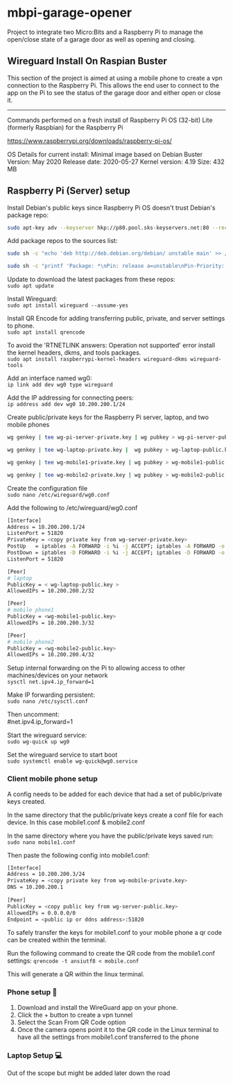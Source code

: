 # mbpi-garage-opener
Project to integrate two Micro:Bits and a Raspberry Pi to manage the open/close state of a garage door as well as opening and closing.

## Wireguard Install On Raspian Buster

This section of the project is aimed at using a mobile phone to create a vpn connection to the Raspberry Pi. This allows the end user to connect to the app on the Pi to see the status of the garage door and either open or close it.
___

Commands performed on a fresh install of Raspberry Pi OS (32-bit) Lite (formerly Raspbian) for the Raspberry Pi

https://www.raspberrypi.org/downloads/raspberry-pi-os/

OS Details for current install:
Minimal image based on Debian Buster
Version: May 2020
Release date: 2020-05-27
Kernel version: 4.19
Size: 432 MB

## Raspberry Pi (Server) setup
Install Debian's public keys since Raspberry Pi OS doesn't trust Debian's package repo:  
```bash
sudo apt-key adv --keyserver hkp://p80.pool.sks-keyservers.net:80 --recv-keys 04EE7237B7D453EC 648ACFD622F3D138`
```

Add package repos to the sources list:  

```bash
sudo sh -c "echo 'deb http://deb.debian.org/debian/ unstable main' >> /etc/apt/sources.list.d/unstable.list"
```

```bash
sudo sh -c "printf 'Package: *\nPin: release a=unstable\nPin-Priority: 90\n' >> /etc/apt/preferences.d/limit-unstable"
```

Update to download the latest packages from these repos:  
`sudo apt update`

Install Wireguard:  
`sudo apt install wireguard --assume-yes`

Install QR Encode for adding transferring public, private, and server settings to phone.  
`sudo apt install qrencode`

To avoid the 'RTNETLINK answers: Operation not supported' error install the kernel headers, dkms, and tools packages.  
`sudo apt install raspberrypi-kernel-headers wireguard-dkms wireguard-tools`

Add an interface named wg0:  
`ip link add dev wg0 type wireguard`

Add the IP addressing for connecting peers:  
`ip address add dev wg0 10.200.200.1/24`

Create public/private keys for the Raspberry Pi server, laptop, and two mobile phones
```bash
wg genkey | tee wg-pi-server-private.key | wg pubkey > wg-pi-server-public.key

wg genkey | tee wg-laptop-private.key |  wg pubkey > wg-laptop-public.key

wg genkey | tee wg-mobile1-private.key | wg pubkey > wg-mobile1-public.key

wg genkey | tee wg-mobile2-private.key | wg pubkey > wg-mobile2-public.key
```
Create the configuration file  
`sudo nano /etc/wireguard/wg0.conf`

Add the following to /etc/wireguard/wg0.conf
```bash
[Interface]
Address = 10.200.200.1/24
ListenPort = 51820
PrivateKey = <copy private key from wg-server-private.key>
PostUp   = iptables -A FORWARD -i %i -j ACCEPT; iptables -A FORWARD -o %i -j ACCEPT; iptables -t nat -A POSTROUTING -o wlan0 -j MASQUERADE
PostDown = iptables -D FORWARD -i %i -j ACCEPT; iptables -D FORWARD -o %i -j ACCEPT; iptables -t nat -D POSTROUTING -o wlan0 -j MASQUERADE
ListenPort = 51820

[Peer]
# laptop
PublicKey = < wg-laptop-public.key >
AllowedIPs = 10.200.200.2/32

[Peer]
# mobile phone1
PublicKey = <wg-mobile1-public.key>
AllowedIPs = 10.200.200.3/32

[Peer]
# mobile phone2
PublicKey = <wg-mobile2-public.key>
AllowedIPs = 10.200.200.4/32
```

Setup internal forwarding on the Pi to allowing access to other machines/devices on your network  
`sysctl net.ipv4.ip_forward=1`

Make IP forwarding persistent:  
`sudo nano /etc/sysctl.conf`

Then uncomment:  
\#net.ipv4.ip_forward=1

Start the wireguard service:  
`sudo wg-quick up wg0`

Set the wireguard service to start boot  
`sudo systemctl enable wg-quick@wg0.service`

### Client mobile phone setup
A config needs to be added for each device that had a set of public/private keys created.

In the same directory that the public/private keys create a conf file for each device. In this case mobile1.conf & mobile2.conf

In the same directory where you have the public/private keys saved run:  
`sudo nano mobile1.conf`

Then paste the following config into mobile1.conf:
```bash
[Interface]
Address = 10.200.200.3/24
PrivateKey = <copy private key from wg-mobile-private.key>
DNS = 10.200.200.1
        
[Peer]
PublicKey = <copy public key from wg-server-public.key>
AllowedIPs = 0.0.0.0/0
Endpoint = <public ip or ddns address>:51820
```

To safely transfer the keys for mobile1.conf to your mobile phone a qr code can be created within the terminal.

Run the following command to create the QR code from the mobile1.conf settings:
`qrencode -t ansiutf8 < mobile.conf`

This will generate a QR within the linux terminal.

### Phone setup :iphone:
1. Download and install the WireGuard app on your phone.
2. Click the + button to create a vpn tunnel
3. Select the Scan From QR Code option
4. Once the camera opens point it to the QR code in the Linux terminal to have all the settings from mobile1.conf transferred to the phone

### Laptop Setup :computer:
Out of the scope but might be added later down the road
